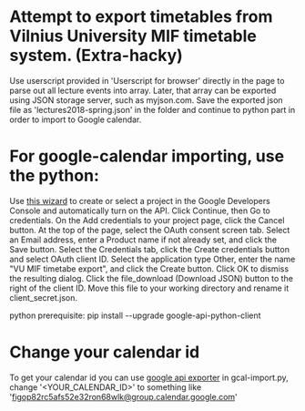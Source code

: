 # Attempt to export timetables from Vilnius University MIF timetable system. (Extra-hacky)

Use userscript provided in 'Userscript for browser' directly in the page to parse out all lecture events into array.
Later, that array can be exported using JSON storage server, such as myjson.com.
Save the exported json file as 'lectures2018-spring.json' in the folder and continue to python part in order to import to Google calendar.

# For google-calendar importing, use the python:

Use [this wizard](https://console.developers.google.com/start/api?id=calendar) to create or select a project in the Google Developers Console and automatically turn on the API. Click Continue, then Go to credentials.
On the Add credentials to your project page, click the Cancel button.
At the top of the page, select the OAuth consent screen tab. Select an Email address, enter a Product name if not already set, and click the Save button.
Select the Credentials tab, click the Create credentials button and select OAuth client ID.
Select the application type Other, enter the name "VU MIF timetabe export", and click the Create button.
Click OK to dismiss the resulting dialog.
Click the file_download (Download JSON) button to the right of the client ID.
Move this file to your working directory and rename it client_secret.json.

python prerequisite: pip install --upgrade google-api-python-client

# Change your calendar id

To get your calendar id you can use [google api exporter](https://developers.google.com/apis-explorer/#p/calendar/v3/calendar.calendarList.list?_h=1&)
in gcal-import.py, change '<YOUR_CALENDAR_ID>' to something like 'figop82rc5afs52e32ron68wlk@group.calendar.google.com'
